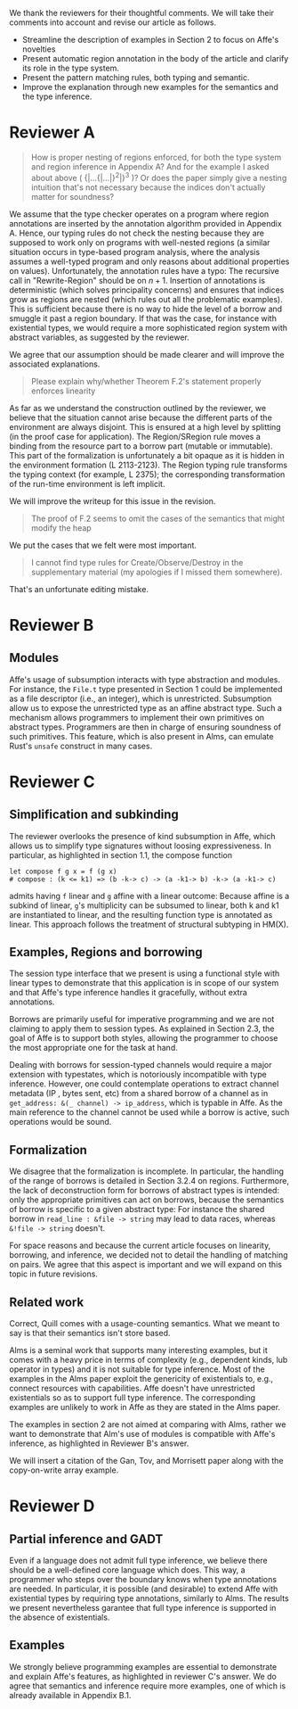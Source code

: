 We thank the reviewers for their thoughtful comments.
We will take their comments into account and revise our article as follows.
* Streamline the description of examples in Section 2 to focus on Affe's novelties
* Present automatic region annotation in the body of the article and clarify its role in the type system.
* Present the pattern matching rules, both typing and semantic.
* Improve the explanation through new examples for the semantics and
  the type inference.


# Reviewer A

> How is proper nesting of regions enforced, for both the type system and region inference in Appendix A?  And for the example I asked about above ( $\{|\ldots\{|\ldots|\}^2|\}^3$ )? Or does the paper simply give a nesting intuition that's not necessary because the indices don't actually matter for soundness?

We assume that the type checker operates on a program where
region annotations are inserted by the
annotation algorithm provided in Appendix A.
Hence, our typing rules do not check the nesting because they are supposed
to work only on programs with well-nested regions (a similar situation
occurs in type-based program analysis, where the analysis assumes a
well-typed program and only reasons about additional properties on values).
Unfortunately, the annotation rules have a typo: The recursive
call in "Rewrite-Region" should be on $n+1$.
Insertion of annotations is deterministic (which solves principality concerns)
and ensures that indices grow as regions are nested (which rules out all the
problematic examples).
This is sufficient because there is no way to hide the level of a borrow
and smuggle it past a region boundary. 
If that was the case, for instance with existential types, we would require a
more sophisticated region system with abstract variables, as suggested
by the reviewer.

We agree that our assumption should be made clearer and will improve
the associated explanations.

> Please explain why/whether Theorem F.2's statement properly enforces linearity

As far as we understand the construction outlined by the reviewer, we
believe that the situation cannot arise because the
different parts of the environment are always disjoint. This is
ensured at a high level by splitting (in the proof case for application). The
Region/SRegion rule moves a binding from the resource part to a borrow
part (mutable or immutable). This part of the formalization is
unfortunately a bit opaque as it is hidden in the environment
formation (L 2113-2123).
The Region typing rule transforms the typing context (for example, L
2375); the corresponding transformation of the run-time environment is
left implicit.

We will improve the writeup for this issue in the revision.

> The proof of F.2 seems to omit the cases of the semantics that might
> modify the heap

We put the cases that we felt were most important.

> I cannot find type rules for Create/Observe/Destroy in the supplementary material (my apologies if I missed them somewhere).

That's an unfortunate editing mistake.

# Reviewer B

## Modules

Affe's usage of subsumption interacts with type abstraction and modules.
For instance, the `File.t` type presented in Section 1 could be implemented
as a file descriptor (i.e., an integer), which is unrestricted. Subsumption
allow us to expose the unrestricted type as an affine abstract type.
Such a mechanism allows programmers to implement their own primitives on
abstract types. Programmers are then in charge of ensuring soundness
of such primitives. This feature, which is also present in Alms,
can emulate Rust's `unsafe` construct in many cases. 

# Reviewer C

## Simplification and subkinding

The reviewer overlooks the presence of kind subsumption in Affe, which
allows us to simplify type signatures without loosing
expressiveness.  In particular, as highlighted in section 1.1, the
compose function

    let compose f g x = f (g x)
    # compose : (k <= k1) => (b -k-> c) -> (a -k1-> b) -k-> (a -k1-> c)

admits having `f` linear and `g` affine with a linear outcome:
Because affine is a subkind of linear, `g`'s multiplicity can be subsumed to
linear, both k and k1 are instantiated to linear, and the resulting
function type is annotated as linear. This approach follows the
treatment of structural subtyping in HM(X).

## Examples, Regions and borrowing

The session type interface that we present is using a functional
style with linear types to demonstrate that this application is in
scope of our system and that Affe's type inference
handles it gracefully, without extra annotations.

Borrows are primarily useful for imperative
programming and we are not claiming to apply them to session types.
As explained in Section 2.3, the goal of Affe is to support both
styles, allowing the programmer to choose the most appropriate one for
the task at hand. 

Dealing with borrows for session-typed channels would require a major
extension with typestates, which is notoriously incompatible with type
inference. 
However, one could contemplate operations to extract channel metadata
(IP , bytes sent, etc) from a shared borrow of a channel as in 
`get_address: &(_ channel) -> ip_address`, 
which is typable in Affe.
As the main reference to the channel cannot be used while a borrow is active, such
operations would be sound.

## Formalization

We disagree that the formalization is incomplete.
In particular, the handling of the range of borrows is detailed in Section 3.2.4 on regions.
Furthermore, the lack of deconstruction form for borrows of abstract types is
intended: only the appropriate primitives can act on borrows, because the semantics
of borrow is specific to a given abstract type: For instance the
shared borrow in `read_line : &file -> string` may lead to data races,
whereas `&!file -> string` doesn't.

For space reasons and because the current article focuses on linearity, borrowing,
and inference, we decided not to detail the handling of matching on pairs.
We agree that this aspect is important and we will expand on this
topic in future revisions.

## Related work

Correct, Quill comes with a usage-counting semantics. What we meant to
say is that their semantics isn't store based.

Alms is a seminal work that supports many interesting examples, but it
comes with a heavy price in terms of complexity (e.g., dependent
kinds, lub operator in types) and it is not suitable for type
inference. Most of the examples in the Alms paper exploit the
genericity of existentials to, e.g., connect resources with
capabilities. 
Affe doesn't have unrestricted existentials so as to support full type
inference. The corresponding examples are unlikely to work in Affe as
they are stated in the Alms paper.

The examples in section 2 are not aimed at comparing with Alms, rather
we want to demonstrate that Alm's use of modules is compatible with Affe's inference, as highlighted in Reviewer B's answer.

We will insert a citation of the Gan, Tov, and Morrisett paper along with
the copy-on-write array example.


# Reviewer D

## Partial inference and GADT

Even if a language does not admit full type inference, we believe
there should be a well-defined core language which does.
This way, a programmer who steps over the boundary knows when type
annotations are needed.
In particular, it is possible (and desirable) to extend Affe with existential types
by requiring type annotations, similarly to Alms.
The results we present nevertheless garantee that
full type inference is supported in the absence of existentials.

## Examples

We strongly believe programming examples are essential to demonstrate and explain
Affe's features, as highlighted in reviewer C's answer. We do agree that semantics and inference require more examples, one of which is already available in Appendix B.1.
